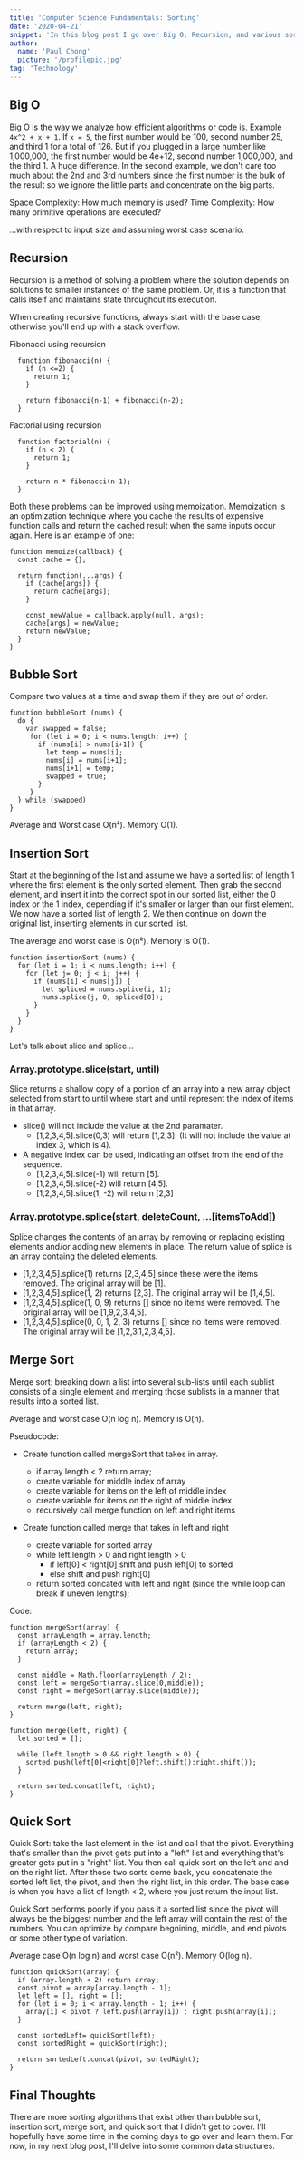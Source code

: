 ```yaml
---
title: 'Computer Science Fundamentals: Sorting'
date: '2020-04-21'
snippet: 'In this blog post I go over Big O, Recursion, and various sorting algorithms such as Bubble Sort, Insertion Sort, MergeSort, and QuickSort.'
author:
  name: 'Paul Chong'
  picture: '/profilepic.jpg'
tag: 'Technology'
---
```


## Big O

Big O is the way we analyze how efficient algorithms or code is. Example `4x^2 + x + 1`. If `x = 5`, the first number would be 100, second number 25, and third 1 for a total of 126. But if you plugged in a large number like 1,000,000, the first number would be 4e+12, second number 1,000,000, and the third 1. A huge difference. In the second example, we don't care too much about the 2nd and 3rd numbers since the first number is the bulk of the result so we ignore the little parts and concentrate on the big parts.

Space Complexity: How much memory is used?
Time Complexity: How many primitive operations are executed?

...with respect to input size and assuming worst case scenario.

## Recursion

Recursion is a method of solving a problem where the solution depends on solutions to smaller instances of the same problem. Or, it is a function that calls itself and maintains state throughout its execution.

When creating recursive functions, always start with the base case, otherwise you'll end up with a stack overflow.

Fibonacci using recursion

```
  function fibonacci(n) {
    if (n <=2) {
      return 1;
    }

    return fibonacci(n-1) + fibonacci(n-2);
  }
```

Factorial using recursion

```
  function factorial(n) {
    if (n < 2) {
      return 1;
    }

    return n * fibonacci(n-1);
  }
```

Both these problems can be improved using memoization. Memoization is an optimization technique where you cache the results of expensive function calls and return the cached result when the same inputs occur again. Here is an example of one:

```
function memoize(callback) {
  const cache = {};

  return function(...args) {
    if (cache[args]) {
      return cache[args];
    }

    const newValue = callback.apply(null, args);
    cache[args] = newValue;
    return newValue;
  }
}
```

## Bubble Sort

Compare two values at a time and swap them if they are out of order.

```
function bubbleSort (nums) {
  do {
    var swapped = false;
     for (let i = 0; i < nums.length; i++) {
       if (nums[i] > nums[i+1]) {
         let temp = nums[i];
         nums[i] = nums[i+1];
         nums[i+1] = temp;
         swapped = true;
       }
     }
  } while (swapped)
}
```

Average and Worst case O(n²). Memory O(1).

## Insertion Sort

Start at the beginning of the list and assume we have a sorted list of length 1 where the first element is the only sorted element. Then grab the second element, and insert it into the correct spot in our sorted list, either the 0 index or the 1 index, depending if it's smaller or larger than our first element. We now have a sorted list of length 2. We then continue on down the original list, inserting elements in our sorted list.

The average and worst case is O(n²). Memory is O(1).

```
function insertionSort (nums) {
  for (let i = 1; i < nums.length; i++) {
    for (let j= 0; j < i; j++) {
      if (nums[i] < nums[j]) {
        let spliced = nums.splice(i, 1);
        nums.splice(j, 0, spliced[0]);
      }
    }
  }
}
```

Let's talk about slice and splice...

### Array.prototype.slice(start, until)

Slice returns a shallow copy of a portion of an array into a new array object selected from start to until where start and until represent the index of items in that array.

- slice() will not include the value at the 2nd paramater.
  - [1,2,3,4,5].slice(0,3) will return [1,2,3]. (It will not include the value at index 3, which is 4).
- A negative index can be used, indicating an offset from the end of the sequence.
  - [1,2,3,4,5].slice(-1) will return [5].
  - [1,2,3,4,5].slice(-2) will return [4,5].
  - [1,2,3,4,5].slice(1, -2) will return [2,3]

### Array.prototype.splice(start, deleteCount, ...[itemsToAdd])

Splice changes the contents of an array by removing or replacing existing elements and/or adding new elements in place. The return value of splice is an array containg the deleted elements.

- [1,2,3,4,5].splice(1) returns [2,3,4,5] since these were the items removed. The original array will be [1].
- [1,2,3,4,5].splice(1, 2) returns [2,3]. The original array will be [1,4,5].
- [1,2,3,4,5].splice(1, 0, 9) returns [] since no items were removed. The original array will be [1,9,2,3,4,5].
- [1,2,3,4,5].splice(0, 0, 1, 2, 3) returns [] since no items were removed. The original array will be [1,2,3,1,2,3,4,5].

## Merge Sort

Merge sort: breaking down a list into several sub-lists until each sublist consists of a single element and merging those sublists in a manner that results into a sorted list.

Average and worst case O(n log n). Memory is O(n).

Pseudocode:

- Create function called mergeSort that takes in array.

  - if array length < 2 return array;
  - create variable for middle index of array
  - create variable for items on the left of middle index
  - create variable for items on the right of middle index
  - recursively call merge function on left and right items

- Create function called merge that takes in left and right
  - create variable for sorted array
  - while left.length > 0 and right.length > 0
    - if left[0] < right[0] shift and push left[0] to sorted
    - else shift and push right[0]
  - return sorted concated with left and right (since the while loop can break if uneven lengths);

Code:

```
function mergeSort(array) {
  const arrayLength = array.length;
  if (arrayLength < 2) {
    return array;
  }

  const middle = Math.floor(arrayLength / 2);
  const left = mergeSort(array.slice(0,middle));
  const right = mergeSort(array.slice(middle));

  return merge(left, right);
}

function merge(left, right) {
  let sorted = [];

  while (left.length > 0 && right.length > 0) {
    sorted.push(left[0]<right[0]?left.shift():right.shift());
  }

  return sorted.concat(left, right);
}
```

## Quick Sort

Quick Sort: take the last element in the list and call that the pivot. Everything that's smaller than the pivot gets put into a "left" list and everything that's greater gets put in a "right" list. You then call quick sort on the left and and on the right list. After those two sorts come back, you concatenate the sorted left list, the pivot, and then the right list, in this order. The base case is when you have a list of length < 2, where you just return the input list.

Quick Sort performs poorly if you pass it a sorted list since the pivot will always be the biggest number and the left array will contain the rest of the numbers. You can optimize by compare begnining, middle, and end pivots or some other type of variation.

Average case O(n log n) and worst case O(n²). Memory O(log n).

```
function quickSort(array) {
  if (array.length < 2) return array;
  const pivot = array[array.length - 1];
  let left = [], right = [];
  for (let i = 0; i < array.length - 1; i++) {
    array[i] < pivot ? left.push(array[i]) : right.push(array[i]);
  }

  const sortedLeft= quickSort(left);
  const sortedRight = quickSort(right);

  return sortedLeft.concat(pivot, sortedRight);
}
```

## Final Thoughts

There are more sorting algorithms that exist other than bubble sort, insertion sort, merge sort, and quick sort that I didn't get to cover. I'll hopefully have some time in the coming days to go over and learn them. For now, in my next blog post, I'll delve into some common data structures.
